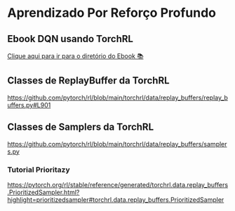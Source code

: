 # Aprendizado Por Reforço Profundo
## Ebook DQN usando TorchRL
[Clique aqui para ir para o diretório do Ebook 📚](https://github.com/BrunoFMenezes/prompts-recipe-to-create-a-ebook/tree/main)
## Classes de ReplayBuffer da TorchRL
https://github.com/pytorch/rl/blob/main/torchrl/data/replay_buffers/replay_buffers.py#L901
## Classes de Samplers da TorchRL
https://github.com/pytorch/rl/blob/main/torchrl/data/replay_buffers/samplers.py
### Tutorial Prioritazy
https://pytorch.org/rl/stable/reference/generated/torchrl.data.replay_buffers.PrioritizedSampler.html?highlight=prioritizedsampler#torchrl.data.replay_buffers.PrioritizedSampler


